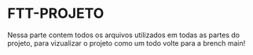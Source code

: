 # FTT-PROJETO

Nessa parte contem todos os arquivos utilizados em todas as partes do projeto, para vizualizar o projeto como um todo volte para a brench main!
